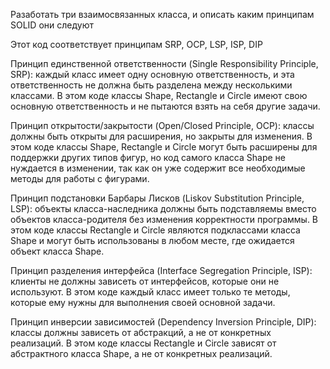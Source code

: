 Разаботать три взаимосвязанных класса, и описать каким принципам SOLID они следуют

Этот код соответствует принципам SRP, OCP, LSP, ISP, DIP

Принцип единственной ответственности (Single Responsibility Principle, SRP): каждый класс имеет одну основную ответственность, и эта ответственность не должна быть разделена между несколькими классами. В этом коде классы Shape, Rectangle и Circle имеют свою основную ответственность и не пытаются взять на себя другие задачи.

Принцип открытости/закрытости (Open/Closed Principle, OCP): классы должны быть открыты для расширения, но закрыты для изменения. В этом коде классы Shape, Rectangle и Circle могут быть расширены для поддержки других типов фигур, но код самого класса Shape не нуждается в изменении, так как он уже содержит все необходимые методы для работы с фигурами.

Принцип подстановки Барбары Лисков (Liskov Substitution Principle, LSP): объекты класса-наследника должны быть подставляемы вместо объектов класса-родителя без изменения корректности программы. В этом коде классы Rectangle и Circle являются подклассами класса Shape и могут быть использованы в любом месте, где ожидается объект класса Shape.

Принцип разделения интерфейса (Interface Segregation Principle, ISP): клиенты не должны зависеть от интерфейсов, которые они не используют. В этом коде каждый класс имеет только те методы, которые ему нужны для выполнения своей основной задачи.

Принцип инверсии зависимостей (Dependency Inversion Principle, DIP): классы должны зависеть от абстракций, а не от конкретных реализаций. В этом коде классы Rectangle и Circle зависят от абстрактного класса Shape, а не от конкретных реализаций.
